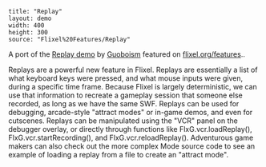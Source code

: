 ```
title: "Replay"
layout: demo
width: 400
height: 300
source: "Flixel%20Features/Replay"
```

A port of the [Replay demo](https://github.com/guoboism/Flixel_Replay_DEMO/) by [Guoboism](https://github.com/guoboism)&nbsp;featured on&nbsp;[flixel.org/features](http://flixel.org/features.html)..

Replays are a powerful new feature in Flixel. Replays are essentially a list of what keyboard keys were pressed, and what mouse inputs were given, during a specific time frame. Because Flixel is largely deterministic, we can use that information to recreate a gameplay session that someone else recorded, as long as we have the same SWF. Replays can be used for debugging, arcade-style "attract modes" or in-game demos, and even for cutscenes. Replays can be manipulated using the "VCR" panel on the debugger overlay, or directly through functions like FlxG.vcr.loadReplay(), FlxG.vcr.startRecording(), and FlxG.vcr.reloadReplay(). Adventurous game makers can also check out the more complex Mode source code to see an example of loading a replay from a file to create an "attract mode".&nbsp;